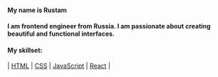 #### My name is Rustam

#### I am frontend engineer from Russia. I am passionate about creating beautiful and functional interfaces.


#### My skillset:
| [HTML](https://www.w3schools.com/html/)
| [CSS](https://developer.mozilla.org/en-US/docs/Web/CSS)
| [JavaScript](https://www.w3schools.com/js/)
| [React](https://react.dev/) |
